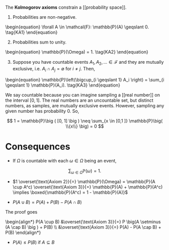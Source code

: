 The **Kolmogorov axioms** constrain a [[probability space]].

1. Probabilities are non-negative.

\begin{equation}
\forall A \in \mathcal{F}: \mathbb{P}(A) \geqslant 0. \tag{KA1}
\end{equation}

2. Probabilities sum to unity.

\begin{equation}
\mathbb{P}(\Omega) = 1. \tag{KA2}
\end{equation}

3. Suppose you have countable events $A_1, A_2, \dots \in \mathcal{F}$ and they are mutually exclusive, i.e. $A_i \cap A_j = \emptyset$ for $i \neq j$. Then,

\begin{equation}
\mathbb{P}\left(\bigcup_{i \geqslant 1} A_i \right) = \sum_{i \geqslant 1} \mathbb{P}(A_i). \tag{KA3}
\end{equation}

We say countable because you can imagine sampling a [[real number]] on the interval $[0, 1]$. The real numbers are an uncountable set, but distinct numbers, as samples, are mutually exclusive events. However, sampling any given number has probability 0. So,

$$
1 = \mathbb{P}\big ( [0, 1] \big ) \neq \sum_{x \in [0,1 ]} \mathbb{P}\big( \\{x\\} \big) = 0
$$

# Consequences

* If $\Omega$ is countable with each $\omega \in \Omega$ being an event,

$$
\sum_{\omega \in \Omega} \mathbb{P}(\omega) = 1.
$$

* $1 \overset{\text{Axiom 2}}{=} \mathbb{P}(\Omega) = \mathbb{P}(A \cup A^c) \overset{\text{Axiom 3}}{=} \mathbb{P}(A) + \mathbb{P}(A^c) \implies \boxed{\mathbb{P}(A^c) = 1 - \mathbb{P}(A)}$

*  $P(A \cup B) = P(A) + P(B) - P(A \cap B)$

The proof goes

\begin{align\*}
P(A \cup B) &\overset{\text{Axiom 3}}{=} P \big(A \setminus (A \cap B) \big ) + P(B) \\\\
&\overset{\text{Axiom 3}}{=} P(A) - P(A \cap B) + P(B)
\end{align\*}

* $P(A) \leqslant P(B)$ if $A \subseteq B$